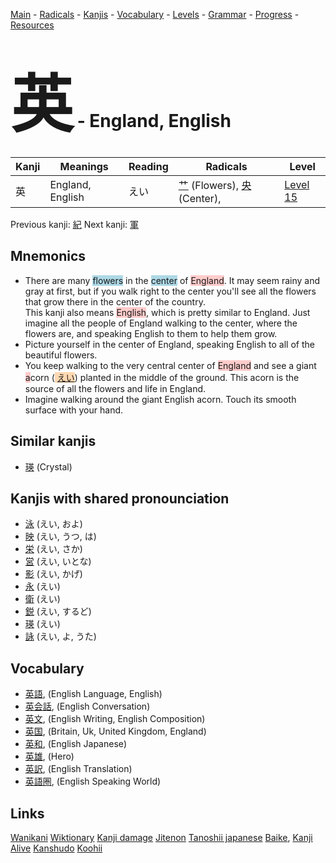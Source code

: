 <style> bigfont {font-size: 100px}</style>
[Main](../README.md) -
[Radicals](../radicals.md) -
[Kanjis](../kanjis.md) -
[Vocabulary](../vocabulary.md) -
[Levels](../levels.md) -
[Grammar](../grammar.md) - 
[Progress](../progress.md) -
[Resources](../resources.md)
# <bigfont> 英</bigfont> - England, English 

| Kanji | Meanings | Reading | Radicals | Level |
| --- | --- | --- | --- | --- |
| 英 | England, English | えい | [艹](../radicals/艹.md) (Flowers), [央](../radicals/央.md) (Center),  | [Level 15](../levels/wk_level15.md) |

Previous kanji: [紀](紀.md) Next kanji: [軍](軍.md) 

## Mnemonics
 * There are many <span style="background-color:#ADD8E6"> flowers</span> in the <span style="background-color:#ADD8E6"> center</span> of <span style="background-color:#ffcccb"> England</span>. It may seem rainy and gray at first, but if you walk right to the center you'll see all the flowers that grow there in the center of the country.<br />This kanji also means <span style="background-color:#ffcccb"> English</span>, which is pretty similar to England. Just imagine all the people of England walking to the center, where the flowers are, and speaking English to them to help them grow.
* Picture yourself in the center of England, speaking English to all of the beautiful flowers.
* You keep walking to the very central center of <span style="background-color:#ffcccb"> England</span> and see a giant <span style="background-color:#ffcccb"> a</span>corn (<span style="background-color:#fed8b1"> [えい](https://jisho.org/search/えい)</span>) planted in the middle of the ground. This acorn is the source of all the flowers and life in England.
* Imagine walking around the giant English acorn. Touch its smooth surface with your hand.


## Similar kanjis
 * [瑛](瑛.md) (Crystal)



## Kanjis with shared pronounciation
 * [泳](泳.md) (えい, およ)
* [映](映.md) (えい, うつ, は)
* [栄](栄.md) (えい, さか)
* [営](営.md) (えい, いとな)
* [影](影.md) (えい, かげ)
* [永](永.md) (えい)
* [衛](衛.md) (えい)
* [鋭](鋭.md) (えい, するど)
* [瑛](瑛.md) (えい)
* [詠](詠.md) (えい, よ, うた)



## Vocabulary
 * [英語](../vocabulary/英.md), (English Language, English)
* [英会話](../vocabulary/英.md), (English Conversation)
* [英文](../vocabulary/英.md), (English Writing, English Composition)
* [英国](../vocabulary/英.md), (Britain, Uk, United Kingdom, England)
* [英和](../vocabulary/英.md), (English Japanese)
* [英雄](../vocabulary/英.md), (Hero)
* [英訳](../vocabulary/英.md), (English Translation)
* [英語圏](../vocabulary/英.md), (English Speaking World)




## Links 


[Wanikani](https://www.wanikani.com/kanji/英)
[Wiktionary](https://en.wiktionary.org/wiki/英)
[Kanji damage](http://www.kanjidamage.com/kanji/search?utf8=✓&q=英)
[Jitenon](https://jitenon.com/kanji/英)
[Tanoshii japanese](https://www.tanoshiijapanese.com/dictionary/kanji.cfm?k=英)
[Baike](https://baike.baidu.com/item/英),
[Kanji Alive](https://app.kanjialive.com/英)
[Kanshudo](https://www.kanshudo.com/searchmn?q=英)
[Koohii](https://kanji.koohii.com/study/kanji/英)
